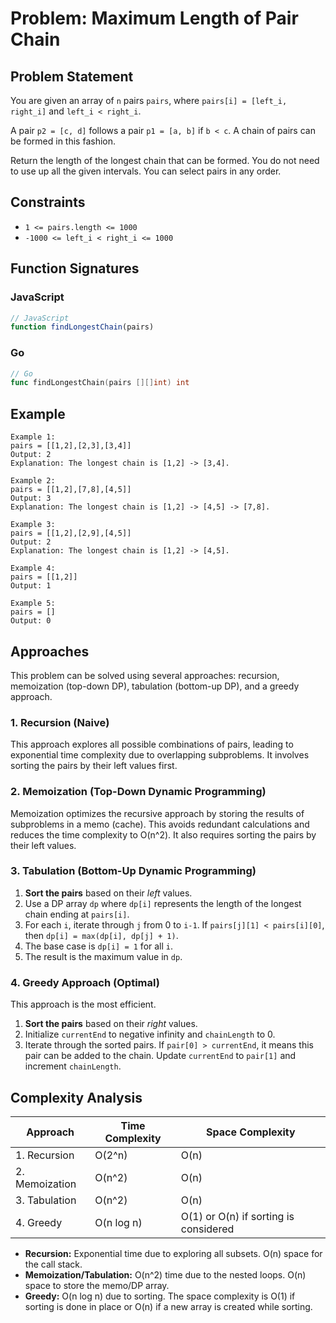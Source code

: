 # Problem: Maximum Length of Pair Chain

## Problem Statement

You are given an array of `n` pairs `pairs`, where `pairs[i] = [left_i, right_i]` and `left_i < right_i`.

A pair `p2 = [c, d]` follows a pair `p1 = [a, b]` if `b < c`. A chain of pairs can be formed in this fashion.

Return the length of the longest chain that can be formed. You do not need to use up all the given intervals. You can select pairs in any order.

## Constraints

*   `1 <= pairs.length <= 1000`
*   `-1000 <= left_i < right_i <= 1000`

## Function Signatures

### JavaScript

```javascript
// JavaScript
function findLongestChain(pairs)
```

### Go

```go
// Go
func findLongestChain(pairs [][]int) int
```

## Example

```
Example 1:
pairs = [[1,2],[2,3],[3,4]]
Output: 2
Explanation: The longest chain is [1,2] -> [3,4].

Example 2:
pairs = [[1,2],[7,8],[4,5]]
Output: 3
Explanation: The longest chain is [1,2] -> [4,5] -> [7,8].

Example 3:
pairs = [[1,2],[2,9],[4,5]]
Output: 2
Explanation: The longest chain is [1,2] -> [4,5].

Example 4:
pairs = [[1,2]]
Output: 1

Example 5:
pairs = []
Output: 0

```
## Approaches

This problem can be solved using several approaches: recursion, memoization (top-down DP), tabulation (bottom-up DP), and a greedy approach.

### 1. Recursion (Naive)

This approach explores all possible combinations of pairs, leading to exponential time complexity due to overlapping subproblems. It involves sorting the pairs by their left values first.

### 2. Memoization (Top-Down Dynamic Programming)

Memoization optimizes the recursive approach by storing the results of subproblems in a memo (cache). This avoids redundant calculations and reduces the time complexity to O(n^2). It also requires sorting the pairs by their left values.

### 3. Tabulation (Bottom-Up Dynamic Programming)

1.  **Sort the pairs** based on their *left* values.
2.  Use a DP array `dp` where `dp[i]` represents the length of the longest chain ending at `pairs[i]`.
3.  For each `i`, iterate through `j` from 0 to `i-1`. If `pairs[j][1] < pairs[i][0]`, then `dp[i] = max(dp[i], dp[j] + 1)`.
4.  The base case is `dp[i] = 1` for all `i`.
5.  The result is the maximum value in `dp`.

### 4. Greedy Approach (Optimal)

This approach is the most efficient.

1.  **Sort the pairs** based on their *right* values.
2.  Initialize `currentEnd` to negative infinity and `chainLength` to 0.
3.  Iterate through the sorted pairs. If `pair[0] > currentEnd`, it means this pair can be added to the chain. Update `currentEnd` to `pair[1]` and increment `chainLength`.

## Complexity Analysis

| Approach           | Time Complexity | Space Complexity |
|--------------------|-----------------|-----------------|
| 1. Recursion       | O(2^n)          | O(n)            |
| 2. Memoization     | O(n^2)          | O(n)            |
| 3. Tabulation      | O(n^2)          | O(n)            |
| 4. Greedy         | O(n log n)      | O(1) or O(n) if sorting is considered|

*   **Recursion:** Exponential time due to exploring all subsets. O(n) space for the call stack.
*   **Memoization/Tabulation:** O(n^2) time due to the nested loops. O(n) space to store the memo/DP array.
*   **Greedy:** O(n log n) due to sorting. The space complexity is O(1) if sorting is done in place or O(n) if a new array is created while sorting.